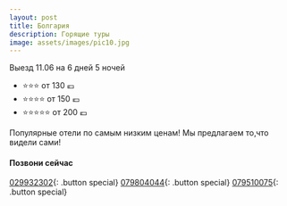 ```yaml
---
layout: post
title: Болгария
description: Горящие туры
image: assets/images/pic10.jpg
---
```


 Выезд 11.06 на 6 дней 5 ночей

- :star::star::star: от 130 :euro:
- :star::star::star::star: от 150 :euro:
- :star::star::star::star::star: от 200 :euro:

Популярные отели по самым низким ценам!
Мы предлагаем то,что видели сами!

#### Позвони сейчас
[029932302](tel:+37329932302){: .button special}
[079804044](tel:+37379804044){: .button special}
[079510075](tel:+079510075){: .button special}
